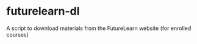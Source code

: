 # futurelearn-dl
A script to download materials from the FutureLearn website (for enrolled courses)
